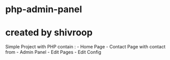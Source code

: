 # php-admin-panel
# created by shivroop
Simple Project with PHP  contain :   - Home Page   - Contact Page with contact from   - Admin Panel       - Edit Pages       - Edit Config
